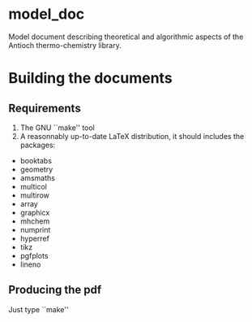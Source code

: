 model_doc
=========

Model document describing theoretical and algorithmic aspects of the Antioch thermo-chemistry library.

Building the documents
======================

Requirements
------------

1. The GNU ``make'' tool
2. A reasonnably up-to-date LaTeX distribution, it should includes the packages:
  * booktabs
  * geometry
  * amsmaths
  * multicol
  * multirow
  * array
  * graphicx
  * mhchem
  * numprint
  * hyperref
  * tikz
  * pgfplots
  * lineno

Producing the pdf
-----------------

Just type ``make''
